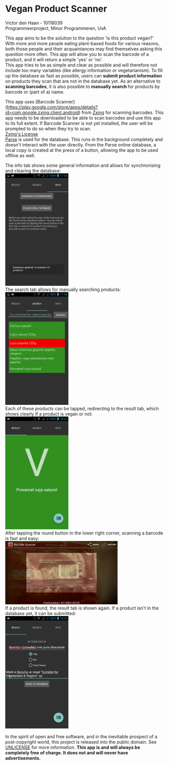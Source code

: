 # Vegan Product Scanner
Victor den Haan - 10118039  
Programmeerproject, Minor Programmeren, UvA  

This app aims to be the solution to the question 'is this product vegan?'  
With more and more people eating plant-based foods for various reasons, both
 those people and their acquaintances may find themselves asking this question
 more often. This app will allow you to scan the barcode of a product, and it
 will return a simple 'yes' or 'no'.  
This app tries to be as simple and clear as possible and will therefore not
 include too many variables (like allergy information or vegetarianism).
To fill up the database as fast as possible, users can **submit product
 information** on products they scan that are not in the database yet.
As an alternative to **scanning barcodes**, it is also possible to **manually
 search** for products by barcode or (part of a) name.

This app uses [Barcode Scanner]
(https://play.google.com/store/apps/details?id=com.google.zxing.client.android) 
 from [Zxing](https://github.com/zxing/zxing) for scanning barcodes. This app
 needs to be downloaded to be able to scan barcodes and use this app to its
 full extent. If Barcode Scanner is not yet installed, the user will be prompted
 to do so when they try to scan.  
[Zxing's License](https://github.com/zxing/zxing/blob/master/LICENSE)  
[Parse](https://www.parse.com/) is used for the database. This runs in the
background completely and doesn't interact with the user directly. From the
Parse online database, a local copy is created at the press of a button,
allowing the app to be used offline as well.  

The info tab shows some general information and allows for synchronising and
 clearing the database:  
 <img src="https://github.com/Victordh/VeganProductScanner/blob/master/doc/readme/info_fragment.png" width="200">  
The search tab allows for manually searching products:  
 <img src="https://github.com/Victordh/VeganProductScanner/blob/master/doc/readme/search_fragment.png" width="200">  
Each of these products can be tapped, redirecting to the result tab, which shows
 clearly if a product is vegan or not:  
 <img src="https://github.com/Victordh/VeganProductScanner/blob/master/doc/readme/result_fragment.png" width="200">  
After tapping the round button in the lower right corner, scanning a barcode is
 fast and easy:  
 <img src="https://github.com/Victordh/VeganProductScanner/blob/master/doc/readme/barcode_scanner.png" height="200">  
If a product is found, the result tab is shown again. If a product isn't in the
 database yet, it can be submitted:  
 <img src="https://github.com/Victordh/VeganProductScanner/blob/master/doc/readme/enter_fragment.png" width="200">  

In the spirit of open and free software, and in the inevitable prospect of a 
post-copyright world, this project is released into the public domain. See 
[UNLICENSE](UNLICENSE) for more information.
**This app is and will always be completely free of charge. It does not and will
never have advertisements.**